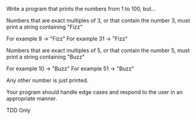 Write a program that prints the numbers from 1 to 100, but...

Numbers that are exact multiples of 3, or that contain the number 3, 
must print a string containing "Fizz"

   For example 9 -> "Fizz"
   For example 31 -> "Fizz"

Numbers that are exact multiples of 5, or that contain the number 5, 
must print a string containing "Buzz"

   For example 10 -> "Buzz"
   For example 51 -> "Buzz"

Any other number is just printed.

Your program should handle edge cases and respond to the user in an 
appropriate manner.

TDD Only